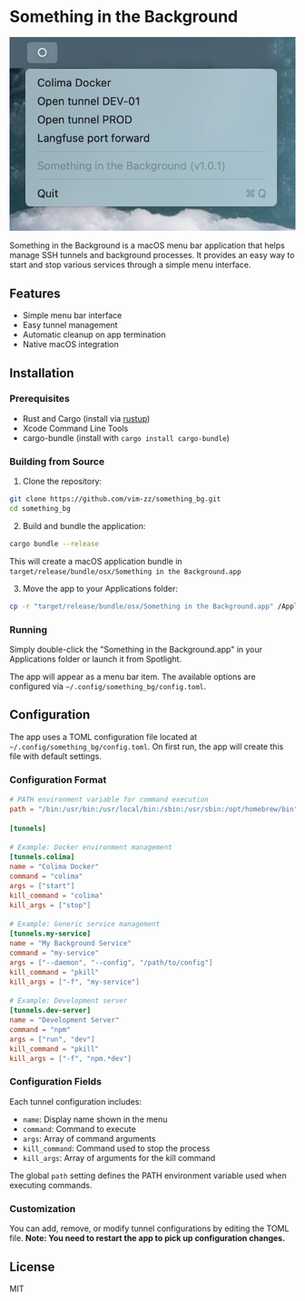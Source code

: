 # Something in the Background

![Menu Bar Screenshot](menubar.webp)

Something in the Background is a macOS menu bar application that helps manage SSH tunnels and background processes. It provides an easy way to start and stop various services through a simple menu interface.

## Features

- Simple menu bar interface
- Easy tunnel management
- Automatic cleanup on app termination
- Native macOS integration

## Installation

### Prerequisites

- Rust and Cargo (install via [rustup](https://rustup.rs/))
- Xcode Command Line Tools
- cargo-bundle (install with `cargo install cargo-bundle`)

### Building from Source

1. Clone the repository:
```bash
git clone https://github.com/vim-zz/something_bg.git
cd something_bg
```

2. Build and bundle the application:
```bash
cargo bundle --release
```

This will create a macOS application bundle in `target/release/bundle/osx/Something in the Background.app`

3. Move the app to your Applications folder:
```bash
cp -r "target/release/bundle/osx/Something in the Background.app" /Applications/
```

### Running

Simply double-click the "Something in the Background.app" in your Applications folder or launch it from Spotlight.

The app will appear as a menu bar item. The available options are configured via `~/.config/something_bg/config.toml`.

## Configuration

The app uses a TOML configuration file located at `~/.config/something_bg/config.toml`. On first run, the app will create this file with default settings.

### Configuration Format

```toml
# PATH environment variable for command execution
path = "/bin:/usr/bin:/usr/local/bin:/sbin:/usr/sbin:/opt/homebrew/bin"

[tunnels]

# Example: Docker environment management
[tunnels.colima]
name = "Colima Docker"
command = "colima"
args = ["start"]
kill_command = "colima"
kill_args = ["stop"]

# Example: Generic service management
[tunnels.my-service]
name = "My Background Service"
command = "my-service"
args = ["--daemon", "--config", "/path/to/config"]
kill_command = "pkill"
kill_args = ["-f", "my-service"]

# Example: Development server
[tunnels.dev-server]
name = "Development Server"
command = "npm"
args = ["run", "dev"]
kill_command = "pkill"
kill_args = ["-f", "npm.*dev"]
```

### Configuration Fields

Each tunnel configuration includes:
- `name`: Display name shown in the menu
- `command`: Command to execute
- `args`: Array of command arguments
- `kill_command`: Command used to stop the process
- `kill_args`: Array of arguments for the kill command

The global `path` setting defines the PATH environment variable used when executing commands.

### Customization

You can add, remove, or modify tunnel configurations by editing the TOML file. **Note: You need to restart the app to pick up configuration changes.**

## License

MIT
